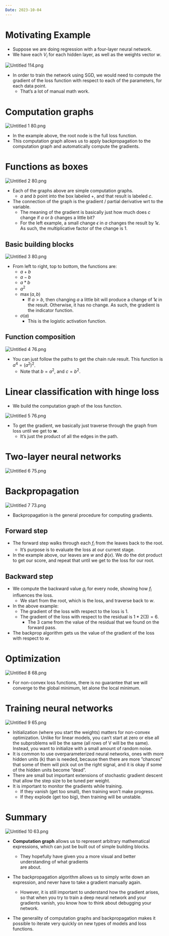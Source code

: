 ```yaml
---
Date: 2023-10-04
---
```

# Motivating Example

- Suppose we are doing regression with a four-layer neural network.
- We have each $V_i$﻿ for each hidden layer, as well as the weights vector $w$﻿.

![Untitled 114.png](../../attachments/Untitled%20114.png)

- In order to train the network using SGD, we would need to compute the gradient of the loss function with respect to each of the parameters, for each data point.
    - That’s a lot of manual math work.

# Computation graphs

![Untitled 1 80.png](../../attachments/Untitled%201%2080.png)

- In the example above, the root node is the full loss function.
- This computation graph allows us to apply backpropagation to the computation graph and automatically compute the gradients.

# Functions as boxes

![Untitled 2 80.png](../../attachments/Untitled%202%2080.png)

- Each of the graphs above are simple computation graphs.
    - $a$﻿ and $b$﻿ point into the box labeled $+$﻿, and that result is labeled $c$﻿.
- The connection of the graph is the gradient / partial derivative wrt to the variable.
    - The meaning of the gradient is basically just how much does $c$﻿ change if $a$﻿ or $b$﻿ changes a little bit?
    - For the left example, a small change $\epsilon$﻿ in $a$﻿ changes the result by $1 \epsilon$﻿. As such, the multiplicative factor of the change is $1$﻿.

## Basic building blocks

![Untitled 3 80.png](../../attachments/Untitled%203%2080.png)

- From left to right, top to bottom, the functions are:
    - $a + b$﻿
    - $a - b$﻿
    - $a * b$﻿
    - $a^2$﻿
    - $\max(a, b)$﻿
        - If $a > b$﻿, then changing $a$﻿ a little bit will produce a change of $1\epsilon$﻿ in the result. Otherwise, it has no change. As such, the gradient is the indicator function.
    - $\sigma(a)$﻿
        - This is the logistic activation function.

## Function composition

![Untitled 4 76.png](../../attachments/Untitled%204%2076.png)

- You can just follow the paths to get the chain rule result. This function is $a^4 = (a^2)^2$﻿.
    - Note that $b = a^2$﻿, and $c = b^2$﻿.

# Linear classification with hinge loss

- We build the computation graph of the loss function.

![Untitled 5 76.png](../../attachments/Untitled%205%2076.png)

- To get the gradient, we basically just traverse through the graph from loss until we get to $\mathbf w$﻿.
    - It’s just the product of all the edges in the path.

# Two-layer neural networks

![Untitled 6 75.png](../../attachments/Untitled%206%2075.png)

# Backpropagation

![Untitled 7 73.png](../../attachments/Untitled%207%2073.png)

- Backpropagation is the general procedure for computing gradients.

## Forward step

- The forward step walks through each $f_i$﻿ from the leaves back to the root.
    - It’s purpose is to evaluate the loss at our current stage.
- In the example above, our leaves are $w$﻿ and $\phi(x)$﻿. We do the dot product to get our score, and repeat that until we get to the loss for our root.

## Backward step

- We compute the backward value $g_i$﻿ for every node, showing how $f_i$﻿ influences the loss.
    - We start from the root, which is the loss, and traverse back to $w$﻿.
- In the above example:
    - The gradient of the loss with respect to the loss is $1$﻿.
    - The gradient of the loss with respect to the residual is $1 * 2(3) = 6$﻿.
        - The $3$﻿ came from the value of the residual that we found on the forward pass.
- The backprop algorithm gets us the value of the gradient of the loss with respect to $w$﻿.

# Optimization

![Untitled 8 68.png](../../attachments/Untitled%208%2068.png)

- For non-convex loss functions, there is no guarantee that we will converge to the global minimum, let alone the local minimum.

# Training neural networks

![Untitled 9 65.png](../../attachments/Untitled%209%2065.png)

- Initialization (where you start the weights) matters for non-convex optimization. Unlike for linear models, you can’t start at zero or else all the subproblems will be the same (all rows of V will be the same). Instead, you want to initialize with a small amount of random noise.
- It is common to use overparameterized neural networks, ones with more hidden units (k) than is needed, because then there are more ”chances” that some of them will pick out on the right signal, and it is okay if some of the hidden units become ”dead”.
- There are small but important extensions of stochastic gradient descent that allow the step size to be tuned per weight.
- It is important to monitor the gradients while training.
    - If they vanish (get too small), then training won’t make progress.
    - If they explode (get too big), then training will be unstable.

# Summary

![Untitled 10 63.png](../../attachments/Untitled%2010%2063.png)

- **Computation graph** allows us to represent arbitrary mathematical expressions, which can just be built out of simple building blocks.
    - They hopefully have given you a more visual and better understanding of what gradients  
        are about.  
        
- The backpropagation algorithm allows us to simply write down an expression, and never have to take a gradient manually again.
    - However, it is still important to understand how the gradient arises, so that when you try to train a deep neural network and your gradients vanish, you know how to think about debugging your network.
- The generality of computation graphs and backpropagation makes it possible to iterate very quickly on new types of models and loss functions.